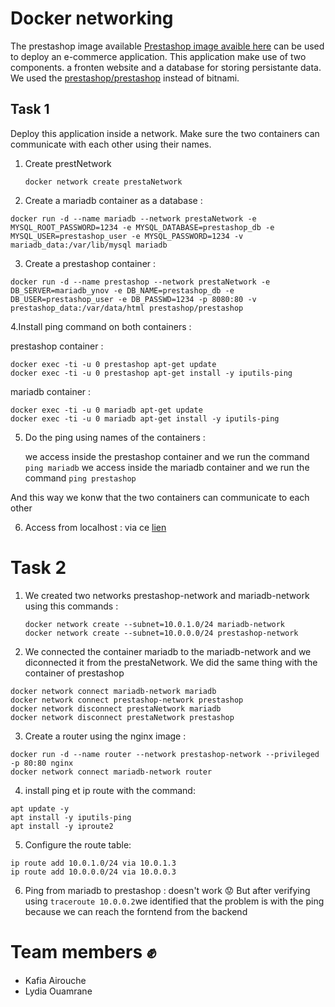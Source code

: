 

# Docker networking

The prestashop image available [Prestashop image avaible here](https://hub.docker.com/r/bitnami/prestashop) can be used to deploy an e-commerce application. This application make use of two components. a fronten website and a database for storing persistante data.
We used the [prestashop/prestashop](https://hub.docker.com/r/prestashop/prestashop) instead of bitnami.

## Task 1

Deploy this application inside a network. Make sure the two containers can communicate with each other using their names.
1. Create prestNetwork
   
   ```docker network create prestaNetwork```
   
2. Create a mariadb container as a database :
   
```docker run -d --name mariadb --network prestaNetwork -e MYSQL_ROOT_PASSWORD=1234 -e MYSQL_DATABASE=prestashop_db -e MYSQL_USER=prestashop_user -e MYSQL_PASSWORD=1234 -v mariadb_data:/var/lib/mysql mariadb```

3. Create a prestashop container :
   
```docker run -d --name prestashop --network prestaNetwork -e DB_SERVER=mariadb_ynov -e DB_NAME=prestashop_db -e DB_USER=prestashop_user -e DB_PASSWD=1234 -p 8080:80 -v prestashop_data:/var/data/html prestashop/prestashop```

4.Install ping command on both containers :
 
prestashop container :

```
docker exec -ti -u 0 prestashop apt-get update
docker exec -ti -u 0 prestashop apt-get install -y iputils-ping
```

mariadb container :

```
docker exec -ti -u 0 mariadb apt-get update
docker exec -ti -u 0 mariadb apt-get install -y iputils-ping
```

5. Do the ping using names of the containers :

   we access inside the prestashop container and we run the command ```ping mariadb```
   we access inside the mariadb container and we run the command ```ping prestashop```

And this way we konw that the two containers can communicate to each other

6. Access from localhost :
   via ce [lien](http://loclahost:8080)

# Task 2

1. We created two networks prestashop-network and mariadb-network using this commands :
   ```
   docker network create --subnet=10.0.1.0/24 mariadb-network
   docker network create --subnet=10.0.0.0/24 prestashop-network
   ```

2. We connected the container mariadb to the mariadb-network and we diconnected it from the prestaNetwork. We did the same thing with the container of prestashop
```
docker network connect mariadb-network mariadb
docker network connect prestashop-network prestashop
docker network disconnect prestaNetwork mariadb
docker network disconnect prestaNetwork prestashop

```
3. Create a router using the nginx image :
   
```
docker run -d --name router --network prestashop-network --privileged -p 80:80 nginx
docker network connect mariadb-network router
```

4. install ping et ip route with the command:

```
apt update -y
apt install -y iputils-ping
apt install -y iproute2
```

5. Configure the route table:

```
ip route add 10.0.1.0/24 via 10.0.1.3
ip route add 10.0.0.0/24 via 10.0.0.3
```
6. Ping from mariadb to prestashop :
   doesn't work :worried:
   But after verifying using ```traceroute 10.0.0.2```we identified that the problem is with the ping because we can reach the forntend from the backend 

# Team members :fist: 
- Kafia Airouche
- Lydia Ouamrane

